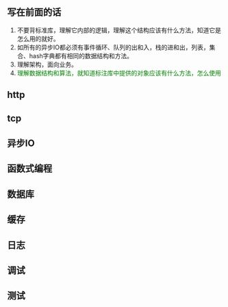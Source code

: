 ## 写在前面的话
1. 不要背标准库，理解它内部的逻辑，理解这个结构应该有什么方法，知道它是怎么用的就好。
2. 如所有的异步IO都必须有事件循环、队列的出和入，栈的进和出，列表，集合、hash字典都有相同的数据结构和方法。
3. 理解架构，面向业务。
4. <font color=green>理解数据结构和算法，就知道标注库中提供的对象应该有什么方法，怎么使用</font>

## http

## tcp

## 异步IO

## 函数式编程

## 数据库

## 缓存

## 日志

## 调试

## 测试

